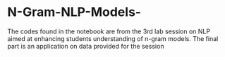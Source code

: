 # N-Gram-NLP-Models-

The codes found in the notebook are from the 3rd lab session on NLP aimed at enhancing students understanding of n-gram models. The final part is an application on data provided for the session
